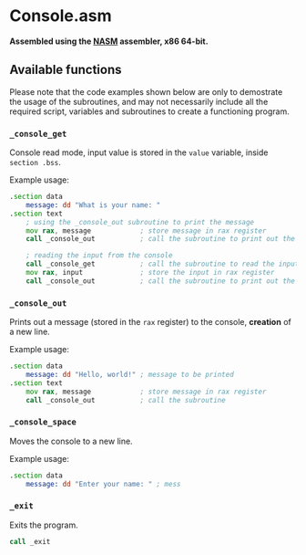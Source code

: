 # Console.asm

**Assembled using the [NASM](https://www.nasm.us/) assembler, x86 64-bit.**

## Available functions

Please note that the code examples shown below are only to demostrate the usage of the subroutines, and may not necessarily include all the required script, variables and subroutines to create a functioning program.

### `_console_get`

Console read mode, input value is stored in the `value` variable, inside `section .bss`.

Example usage:

```asm
.section data
    message: dd "What is your name: "
.section text
    ; using the _console_out subroutine to print the message
    mov rax, message            ; store message in rax register
    call _console_out           ; call the subroutine to print out the message

    ; reading the input from the console
    call _console_get           ; call the subroutine to read the input
    mov rax, input              ; store the input in rax register
    call _console_out           ; call the subroutine to print out the input
```

### `_console_out`

Prints out a message (stored in the `rax` register) to the console, **creation** of a new line.

Example usage:

```asm
.section data
    message: dd "Hello, world!" ; message to be printed
.section text
    mov rax, message            ; store message in rax register
    call _console_out           ; call the subroutine
```

### `_console_space`

Moves the console to a new line.

Example usage:

```asm
.section data
    message: dd "Enter your name: " ; mess
```

### `_exit`

Exits the program.

```asm
call _exit
```
